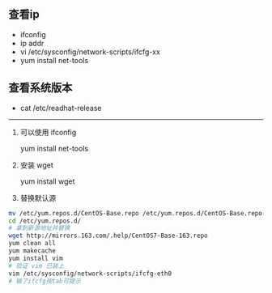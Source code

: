 ## 查看ip

* ifconfig
* ip addr
* vi /etc/sysconfig/network-scripts/ifcfg-xx
* yum install net-tools

## 查看系统版本

* cat /etc/readhat-release


---

1. 可以使用 ifconfig

    yum install net-tools   

2. 安装 wget

    yum install wget

3. 替换默认源

```bash
mv /etc/yum.repos.d/CentOS-Base.repo /etc/yum.repos.d/CentOS-Base.repo.backup
cd /etc/yum.repos.d/
# 拿到新源地址并替换
wget http://mirrors.163.com/.help/CentOS7-Base-163.repo
yum clean all
yum makecache
yum install vim
# 验证 vim 已装上 
vim /etc/sysconfig/network-scripts/ifcfg-eth0
# 输了ifcfg按tab可提示
```
